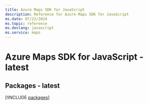 ```yaml
---
title: Azure Maps SDK for JavaScript
description: Reference for Azure Maps SDK for JavaScript
ms.date: 07/22/2024
ms.topic: reference
ms.devlang: javascript
ms.service: maps
---
```

# Azure Maps SDK for JavaScript - latest
## Packages - latest
[!INCLUDE [packages](maps-index.md)]